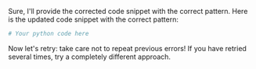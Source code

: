   Sure, I'll provide the corrected code snippet with the correct pattern. Here is the updated code snippet with the correct pattern:
```py
# Your python code here
```
Now let's retry: take care not to repeat previous errors! If you have retried several times, try a completely different approach.